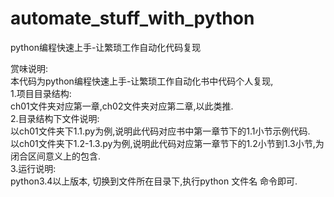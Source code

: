 # automate_stuff_with_python  
python编程快速上手-让繁琐工作自动化代码复现  

赏味说明:  
本代码为python编程快速上手-让繁琐工作自动化书中代码个人复现,  
1.项目目录结构:  
  ch01文件夹对应第一章,ch02文件夹对应第二章,以此类推.  
2.目录结构下文件说明:  
  以ch01文件夹下1.1.py为例,说明此代码对应书中第一章节下的1.1小节示例代码.  
  以ch01文件夹下1.2-1.3.py为例,说明此代码对应第一章节下的1.2小节到1.3小节,为闭合区间意义上的包含.  
3.运行说明:  
  python3.4以上版本, 切换到文件所在目录下,执行python 文件名 命令即可.   

